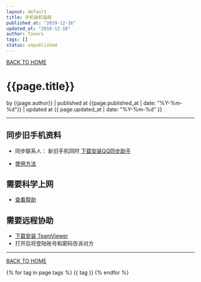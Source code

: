 ```yaml
---
layout: default
title: 手机装机指南
published_at: "2019-12-16"
updated_at: "2019-12-16"
author: Taners
tags: []
status: unpublished
---
```


[BACK TO HOME](https://tane-rs.github.io)

# {{page.title}}

by {{page.author}} |
published at {{page.published_at | date: "%Y-%m-%d"}} |
updated at {{ page.updated_at | date: "%Y-%m-%d" }}

---

## 同步旧手机资料

- 同步联系人： 新旧手机同时 [下载安装QQ同步助手](https://dl.pconline.com.cn/download/55928.html)
  
- [使用方法](https://jingyan.baidu.com/article/9225544679a637851648f48c.html)


## 需要科学上网

- [查看帮助](https://tane-rs.github.io/2019/09/19/00.html)
  

## 需要远程协助

- [下载安装 TeamViewer](https://download.teamviewer.com/download/TeamViewer.apk)
- 打开后将登陆账号和密码告诉对方

---
[BACK TO HOME](https://tane-rs.github.io)

{% for tag in page.tags %}
  {{ tag }}
{% endfor %}

